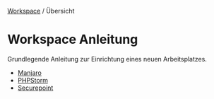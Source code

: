 [Workspace](ReadMe.md) / Übersicht

# Workspace Anleitung

Grundlegende Anleitung zur Einrichtung eines neuen Arbeitsplatzes.

- [Manjaro](Manjaro.md)
- [PHPStorm](PHPStorm.md)
- [Securepoint](Securepoint.md)